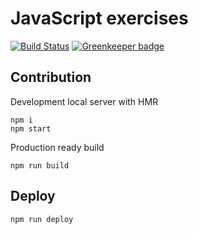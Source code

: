 # JavaScript exercises
[![Build Status](https://travis-ci.org/js-quiz/js-quiz-web-app.svg?branch=master)](https://travis-ci.org/js-quiz/js-quiz-web-app)
[![Greenkeeper badge](https://badges.greenkeeper.io/pure-js/js-exercises.svg)](https://greenkeeper.io/)

## Contribution
Development local server with HMR
```
npm i
npm start
```
Production ready build
```
npm run build
```

## Deploy
```
npm run deploy
```
